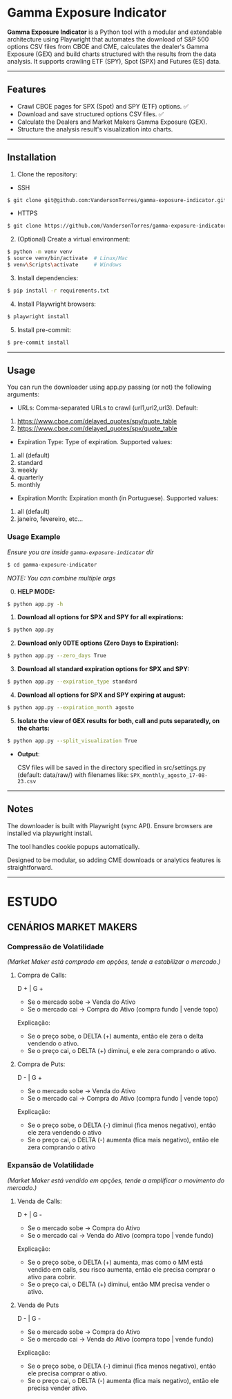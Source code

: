 # Gamma Exposure Indicator

**Gamma Exposure Indicator** is a Python tool with a modular and extendable architecture using Playwright that automates the download of S&P 500 options CSV files from CBOE and CME, calculates the dealer's Gamma Exposure (GEX) and build charts structured with the results from the data analysis. It supports crawling ETF (SPY), Spot (SPX) and Futures (ES) data.

---

## Features

- Crawl CBOE pages for SPX (Spot) and SPY (ETF) options.            ✅
- Download and save structured options CSV files.                   ✅
- Calculate the Dealers and Market Makers Gamma Exposure (GEX).
- Structure the analysis result's visualization into charts.

---

## Installation

1. Clone the repository:
- SSH
```bash
$ git clone git@github.com:VandersonTorres/gamma-exposure-indicator.git
```
- HTTPS
```bash
$ git clone https://github.com/VandersonTorres/gamma-exposure-indicator.git
```

2. (Optional) Create a virtual environment:
```bash
$ python -m venv venv
$ source venv/bin/activate  # Linux/Mac
$ venv\Scripts\activate     # Windows
```

3. Install dependencies:
```bash
$ pip install -r requirements.txt
```

4. Install Playwright browsers:

```bash
$ playwright install
```

5. Install pre-commit:

```bash
$ pre-commit install
```

---

## Usage
You can run the downloader using app.py passing (or not) the following arguments:

- URLs: Comma-separated URLs to crawl (url1,url2,url3). Default:
1. https://www.cboe.com/delayed_quotes/spy/quote_table
2. https://www.cboe.com/delayed_quotes/spx/quote_table


- Expiration Type: Type of expiration. Supported values:
1. all (default)
2. standard
3. weekly
4. quarterly
5. monthly

- Expiration Month: Expiration month (in Portuguese). Supported values:

1. all (default)
2. janeiro, fevereiro, etc...

### Usage Example

*Ensure you are inside `gamma-exposure-indicator` dir*
```bash
$ cd gamma-exposure-indicator
```

*NOTE: You can combine multiple args*

0. **HELP MODE:**
```bash
$ python app.py -h
```

1. **Download all options for SPX and SPY for all expirations:**
```bash
$ python app.py
```

2. **Download only 0DTE options (Zero Days to Expiration):**
```bash
$ python app.py --zero_days True
```

3. **Download all standard expiration options for SPX and SPY:**
```bash
$ python app.py --expiration_type standard
```

4. **Download all options for SPX and SPY expiring at august:**
```bash
$ python app.py --expiration_month agosto
```

5. **Isolate the view of GEX results for both, call and puts separatedly, on the charts:**
```bash
$ python app.py --split_visualization True
```

- **Output**:

    CSV files will be saved in the directory specified in src/settings.py (default: data/raw/) with filenames like: `SPX_monthly_agosto_17-08-23.csv`

---

## Notes
The downloader is built with Playwright (sync API). Ensure browsers are installed via playwright install.

The tool handles cookie popups automatically.

Designed to be modular, so adding CME downloads or analytics features is straightforward.

---

# ESTUDO

## CENÁRIOS MARKET MAKERS

### Compressão de Volatilidade
*(Market Maker está comprado em opções, tende a estabilizar o mercado.)*

1. Compra de Calls:

    D + | G +

    - Se o mercado sobe  ->  Venda do Ativo
    - Se o mercado cai   ->  Compra do Ativo
    (compra fundo | vende topo)

    Explicação:
    - Se o preço sobe, o DELTA (+) aumenta, então ele zera o delta vendendo o ativo.
    - Se o preço cai, o DELTA (+) diminui, e ele zera comprando o ativo.

2. Compra de Puts:

    D - | G +

    - Se o mercado sobe  ->  Venda do Ativo
    - Se o mercado cai   ->  Compra do Ativo
    (compra fundo | vende topo)

    Explicação:
    - Se o preço sobe, o DELTA (-) diminui (fica menos negativo), então ele zera vendendo o ativo
    - Se o preço cai, o DELTA (-) aumenta (fica mais negativo), então ele zera comprando o ativo

### Expansão de Volatilidade
*(Market Maker está vendido em opções, tende a amplificar o movimento do mercado.)*

1. Venda de Calls:

    D + | G -

    - Se o mercado sobe ->  Compra do Ativo
    - Se o mercado cai  ->  Venda do Ativo
    (compra topo | vende fundo)

    Explicação:
    - Se o preço sobe, o DELTA (+) aumenta, mas como o MM está vendido em calls, seu risco aumenta, então ele precisa comprar o ativo para cobrir.
    - Se o preço cai, o DELTA (+) diminui, então MM precisa vender o ativo.

2. Venda de Puts

    D - | G -

    - Se o mercado sobe ->   Compra do Ativo
    - Se o mercado cai  ->   Venda do Ativo
    (compra topo | vende fundo)

    Explicação:

    - Se o preço sobe, o DELTA (-) diminui (fica menos negativo), então ele precisa comprar o ativo.
    - Se o preço cai, o DELTA (-) aumenta (fica mais negativo), então ele precisa vender ativo.

